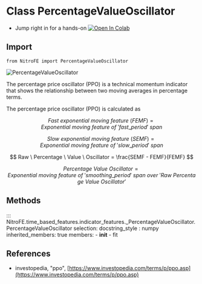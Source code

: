 

# Class PercentageValueOscillator

* Jump right in for a hands-on [![Open In Colab](https://camo.githubusercontent.com/52feade06f2fecbf006889a904d221e6a730c194/68747470733a2f2f636f6c61622e72657365617263682e676f6f676c652e636f6d2f6173736574732f636f6c61622d62616467652e737667)](https://colab.research.google.com/drive/1LWdYv9ITjf1nUPCGgCB_JoOT0bTv6U5C?usp=sharing)

## Import
`
from NitroFE import PercentageValueOscillator
`

![PercentageValueOscillator](https://media.giphy.com/media/OyycyPJomAv6YVXCtV/giphy.gif)

The percentage price oscillator (PPO) is a technical momentum indicator that shows the relationship between two moving averages in percentage terms. 

The percentage price oscillator (PPO) is calculated as 

$$
Fast \ exponential \ moving \ feature \ (FEMF) = Exponential \ moving \ feature \ of \ 'fast\_period' \ span
$$

$$
Slow \ exponential \ moving \ feature \ (SEMF) = Exponential \ moving \ feature \ of \ 'slow\_period' \ span
$$

$$
Raw \ Percentage \ Value \ Oscillator =  \frac{SEMF - FEMF}{FEMF}
$$

$$
Percentage \ Value \ Oscillator =  Exponential \ moving \ feature \ of \  'smoothing\_period' \ span \ over \ 'Raw \ Percentage \ Value \ Oscillator'
$$

## Methods

::: NitroFE.time_based_features.indicator_features._PercentageValueOscillator.PercentageValueOscillator
    selection:
        docstring_style : numpy
        inherited_members: true
        members:
        - __init__
        - fit

References
----------
* investopedia, "ppo",
    [https://www.investopedia.com/terms/p/ppo.asp](https://www.investopedia.com/terms/p/ppo.asp)